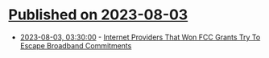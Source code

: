 # [Published on 2023-08-03](index.md)

* [2023-08-03, 03:30:00](https://news.slashdot.org/story/23/08/02/2241215/internet-providers-that-won-fcc-grants-try-to-escape-broadband-commitments?utm_source=rss1.0mainlinkanon&utm_medium=feed) - [Internet Providers That Won FCC Grants Try To Escape Broadband Commitments](https://news.slashdot.org/story/23/08/02/2241215/internet-providers-that-won-fcc-grants-try-to-escape-broadband-commitments?utm_source=rss1.0mainlinkanon&utm_medium=feed)
